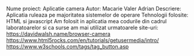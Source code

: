 Nume proiect: Aplicatie camera
Autor: Macarie Valer Adrian
Descriere: Aplicatia ruleaza pe majoritatea sistemelor de operare
Tehnologii folosite: HTML si javascript
Am folosit in aplicatia mea codurile din cadrul laboratoarelor si ca surse am mai utilizat urmatoarele site-uri:
https://davidwalsh.name/browser-camera
https://www.html5rocks.com/en/tutorials/getusermedia/intro/
https://www.w3schools.com/tags/tag_button.asp